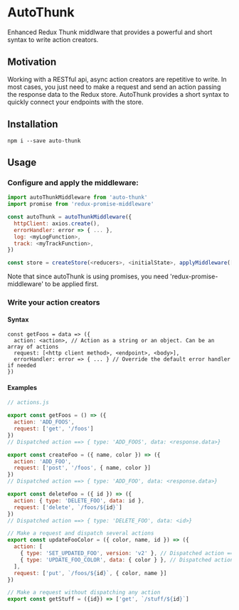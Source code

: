 # AutoThunk

Enhanced Redux Thunk middlware that provides a powerful and short syntax to write action creators.

## Motivation

Working with a RESTful api, async action creators are repetitive to write. In most cases, you just need to make a request and send an action passing the response data to the Redux store.
AutoThunk provides a short syntax to quickly connect your endpoints with the store.

## Installation

```
npm i --save auto-thunk
```

## Usage

### Configure and apply the middleware:

```js
import autoThunkMiddleware from 'auto-thunk'
import promise from 'redux-promise-middleware'

const autoThunk = autoThunkMiddleware({
  httpClient: axios.create(),
  errorHandler: error => { ... },
  log: <myLogFunction>,
  track: <myTrackFunction>,
})

const store = createStore(<reducers>, <initialState>, applyMiddleware([promise(), autoThunk]))
```

Note that since autoThunk is using promises, you need 'redux-promise-middleware' to be applied first.

### Write your action creators

#### Syntax
```
const getFoos = data => ({
  action: <action>, // Action as a string or an object. Can be an array of actions
  request: [<http client method>, <endpoint>, <body>],
  errorHandler: error => { ... } // Override the default error handler if needed
})
```

#### Examples
```js
// actions.js

export const getFoos = () => ({
  action: 'ADD_FOOS',
  request: ['get', '/foos']
})
// Dispatched action ==> { type: 'ADD_FOOS', data: <response.data>}

export const createFoo = ({ name, color }) => ({
  action: 'ADD_FOO',
  request: ['post', '/foos', { name, color }]
})
// Dispatched action ==> { type: 'ADD_FOO', data: <response.data>}

export const deleteFoo = ({ id }) => ({
  action: { type: 'DELETE_FOO', data: id },
  request: ['delete', `/foos/${id}`]
})
// Dispatched action ==> { type: 'DELETE_FOO', data: <id>}

// Make a request and dispatch several actions
export const updateFooColor = ({ color, name, id }) => ({
  action: [
    { type: 'SET_UPDATED_FOO', version: 'v2' }, // Dispatched action ==> { type: 'SET_UPDATED_FOO', data: <response.data>, version: 'v2'}
    { type: 'UPDATE_FOO_COLOR', data: { color } }, // Dispatched action ==> { type: 'SET_UPDATED_FOO', data: { color } }
  ],
  request: ['put', `/foos/${id}`, { color, name }]
})

// Make a request without dispatching any action
export const getStuff = ({id}) => ['get', `/stuff/${id}`]

```
